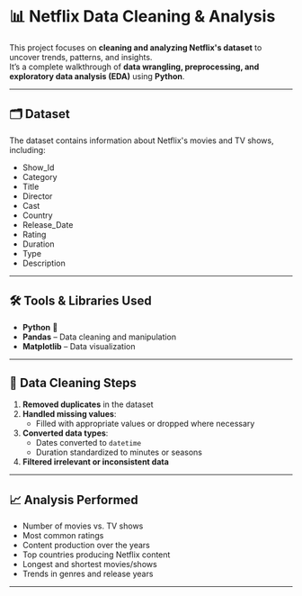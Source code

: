 # 📊 Netflix Data Cleaning & Analysis

This project focuses on **cleaning and analyzing Netflix's dataset** to uncover trends, patterns, and insights.  
It’s a complete walkthrough of **data wrangling, preprocessing, and exploratory data analysis (EDA)** using **Python**.

---

## 🗂 Dataset
The dataset contains information about Netflix's movies and TV shows, including:
- Show_Id
- Category
- Title
- Director
- Cast
- Country
- Release_Date
- Rating
- Duration
- Type
- Description

---

## 🛠 Tools & Libraries Used
- **Python** 🐍
- **Pandas** – Data cleaning and manipulation
- **Matplotlib** – Data visualization


---

## 🧹 Data Cleaning Steps
1. **Removed duplicates** in the dataset
2. **Handled missing values**:
   - Filled with appropriate values or dropped where necessary
3. **Converted data types**:
   - Dates converted to `datetime`
   - Duration standardized to minutes or seasons
4. **Filtered irrelevant or inconsistent data**


---

## 📈 Analysis Performed
- Number of movies vs. TV shows
- Most common ratings
- Content production over the years
- Top countries producing Netflix content
- Longest and shortest movies/shows
- Trends in genres and release years

---

